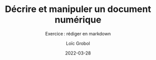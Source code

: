 ---
title: "Décrire et manipuler un document numérique"
subtitle: "Exercice : rédiger en markdown" 
author: Loïc Grobol
date: 2022-03-28
lang: "fr"
output:
  pdf_document:
    latex_engine: "lualatex"
---